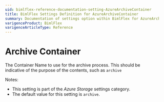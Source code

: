 ```yaml
---
uid: bimlflex-reference-documentation-setting-AzureArchiveContainer
title: BimlFlex Settings Definition for AzureArchiveContainer
summary: Documentation of settings option within BimlFlex for AzureArchiveContainer
varigenceProduct: BimlFlex
varigenceArticleType: Reference
---
```


# Archive Container

The Container Name to use for the archive process. This should be indicative of the purpose of the contents, such as `archive`

Notes:

* This setting is part of the *Azure Storage* settings category.
* The default value for this setting is `archive`.

